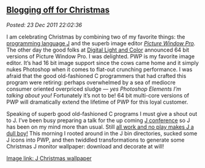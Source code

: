  
[Blogging off for Christmas](https://bakerjd99.wordpress.com/2011/12/23/blogging-off-for-christmas/)
---------------------------------------------------------------------------------------------------

*Posted: 23 Dec 2011 22:02:36*

I am celebrating Christmas by combining two of my favorite things: the
[programming language J](https://www.jsoftware.com/) and the superb image
editor *[Picture Window Pro](https://www.dl-c.com/).* The other day the
good folks at [Digital Light and Color](https://www.dl-c.com/) announced
64 bit versions of Picture Window Pro. I was delighted. PWP is my
favorite image editor. It’s had 16 bit image support since the cows came
home and it simply nukes Photoshop when it comes to flat-out crunching
performance. I was afraid that the good old-fashioned C programmers that
had crafted this program were retiring: perhaps overwhelmed by a sea of
mediocre consumer oriented overpriced sludge — *yes Photoshop Elements
I’m talking about you!* Fortunately it’s not to be! 64 bit multi-core
versions of PWP will dramatically extend the lifetime of PWP for this
loyal customer.

Speaking of superb good old-fashioned C programs I must give a shout out
to J. I’ve been busy preparing a talk for the up coming [J
conference](https://www.jsoftware.com/jwiki/Community/Conference2012) so
J has been on my mind more than usual. Still [all work and no play makes
J a dull boy!](https://www.youtube.com/watch?v=NgMdz2fe0CY) This morning
I rooted around in the J bin directories, sucked some J icons into PWP,
and then twiddled transformations to generate some Christmas J monitor
wallpaper: download and decorate at will!

[Image link: J Christmas wallpaper](https://conceptcontrol.smugmug.com/Themes/Manipulations/Image-Hacking-1/i-zfTHPnJ/0/M/jwrapping-M.png)

